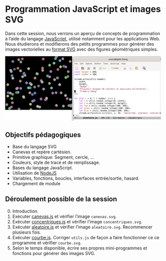 # Programmation JavaScript et images SVG

Dans cette session, nous verrons un aperçu de concepts de programmation à l’aide du langage [JavaScript](https://fr.wikipedia.org/wiki/JavaScript), utilisé notamment pour les applications Web. Nous étudierons et modifierons des petits programmes pour générer des images vectorielles au [format SVG](https://fr.wikipedia.org/wiki/Scalable_Vector_Graphics) avec des figures géométriques simples.

![Capture d’écran](https://raw.githubusercontent.com/AECS-17/AECS-informatique/master/javascript-svg/capture.png)

## Objectifs pédagogiques

* Base du langage SVG
* Canevas et repère cartésien.
* Primitive graphique: Segment, cercle, ...
* Couleurs, style de tracé et de remplissage.
* Bases du langage JavaScript.
* Utilisation de [NodeJS](https://nodejs.org/en/)
* Variables, fonctions, boucles, interfaces entrée/sortie, hasard.
* Chargement de module

## Déroulement possible de la session

0. Introduction.
1. Exécuter [canevas.js](https://github.com/AECS-17/AECS-informatique/blob/master/javascript-svg/canevas.js) et vérifier l’image `canevas.svg`.
2. Exécuter [concentriques.js](https://github.com/AECS-17/AECS-informatique/blob/master/javascript-svg/concentriques.js) et vérifier l’image `concentriques.svg`.
3. Exécuter [aleatoire.js](https://github.com/AECS-17/AECS-informatique/blob/master/javascript-svg/aleatoire.js) et vérifier l’image `aleatoire.svg`. Recommencer
   plusieurs fois.
4. Exécuter [courbe.js](https://github.com/AECS-17/AECS-informatique/blob/master/javascript-svg/courbe.js). Corriger `utils.js` de façon a faire fonctionner ce
   ce programme et vérifier `courbe.svg`.
5. Selon le temps disponible, écrire ses propres mini-programmes et fonctions
   pour générer des images SVG.
